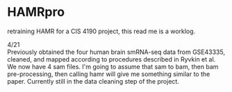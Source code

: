 # HAMRpro
retraining HAMR for a CIS 4190 project, this read me is a worklog.

4/21  
Previously obtained the four human brain smRNA-seq data from GSE43335, cleaned, and mapped according to procedures described in Ryvkin et al. We now have 4 sam files. I'm going to assume that sam to bam, then bam pre-processing, then calling hamr will give me something similar to the paper. 
Currently still in the data cleaning step of the project. 
